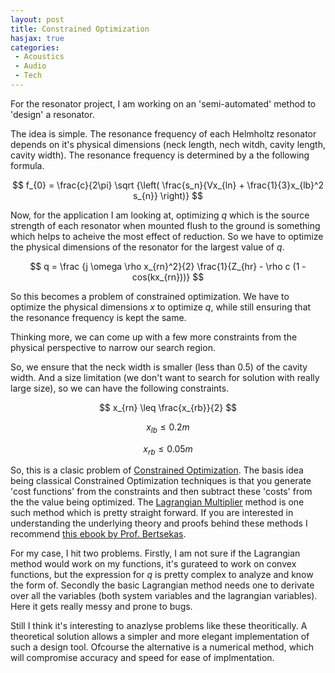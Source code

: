 ```yaml
---
layout: post
title: Constrained Optimization
hasjax: true
categories:
 - Acoustics
 - Audio
 - Tech
---
```


For the resonator project, I am working on an 'semi-automated' method to 'design' a resonator.

The idea is simple. The resonance frequency of each Helmholtz resonator depends on it's physical dimensions (neck length, nech witdh, cavity length, cavity width). The resonance frequency is determined by a the following formula.

$$ f_{0} = \frac{c}{2\pi} \sqrt {\left( \frac{s_n}{Vx_{ln} + \frac{1}{3}x_{lb}^2 s_{n}} \right)} $$

Now, for the application I am looking at, optimizing _q_ which is the source strength of each resonator when mounted flush to the ground is something which helps to acheive the most effect of reduction. So we have to optimize the physical dimensions of the resonator for the largest value of _q_.

$$ q = \frac {j \omega \rho x_{rn}^2}{2} \frac{1}{Z_{hr} - \rho c (1 - cos(kx_{rn}))} $$

So this becomes a problem of constrained optimization. We have to optimize the physical dimensions _x_ to optimize _q_, while still ensuring that the resonance frequency is kept the same.

Thinking more, we can come up with a few more constraints from the physical perspective to narrow our search region.

So, we ensure that the neck width is smaller (less than 0.5) of the cavity width. And a size limitation (we don't want to search for solution with really large size), so we can have the following constraints.

$$ x_{rn} \leq \frac{x_{rb}}{2} $$

$$ x_{lb} \leq 0.2m $$

$$ x_{rb} \leq 0.05m $$

So, this is a clasic problem of [Constrained Optimization][0]. The basis idea being classical Constrained Optimization techniques is that you generate 'cost functions' from the constraints and then subtract these 'costs' from the the value being optimized. The [Lagrangian Multiplier][1] method is one such method which is pretty straight forward. If you are interested in understanding the underlying theory and proofs behind these methods I recommend [this ebook by Prof. Bertsekas][2].

For my case, I hit two problems. Firstly, I am not sure if the Lagrangian method would work on my functions, it's gurateed to work on convex functions, but the expression for _q_ is pretty complex to analyze and know the form of. Secondly the basic Lagrangian method needs one to derivate over all the variables (both system variables and the lagrangian variables). Here it gets really messy and prone to bugs.

Still I think it's interesting to anazlyse problems like these theoritically. A theoretical solution allows a simpler and more elegant implementation of such a design tool. Ofcourse the alternative is a numerical method, which will compromise accuracy and speed for ease of implmentation.


[0]: http://en.wikipedia.org/wiki/Constraint_optimization
[1]: http://en.wikipedia.org/wiki/Lagrange_multiplier
[2]: http://www.mit.edu/people/dimitrib/lagrmult.html
